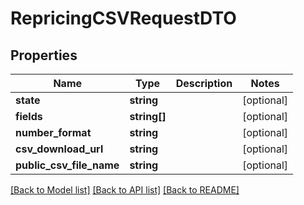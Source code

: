 # RepricingCSVRequestDTO

## Properties
Name | Type | Description | Notes
------------ | ------------- | ------------- | -------------
**state** | **string** |  | [optional] 
**fields** | **string[]** |  | [optional] 
**number_format** | **string** |  | [optional] 
**csv_download_url** | **string** |  | [optional] 
**public_csv_file_name** | **string** |  | [optional] 

[[Back to Model list]](../README.md#documentation-for-models) [[Back to API list]](../README.md#documentation-for-api-endpoints) [[Back to README]](../README.md)


